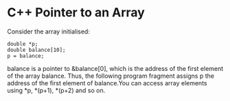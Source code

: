 # C++ Pointer to an Array

Consider the array initialised:

    double *p;
    double balance[10];
    p = balance;

balance is a pointer to &balance[0], which is the address of the first element of the array balance. Thus, the following program fragment assigns p the address of the first element of balance.You can access array elements using *p, *(p+1), *(p+2) and so on.